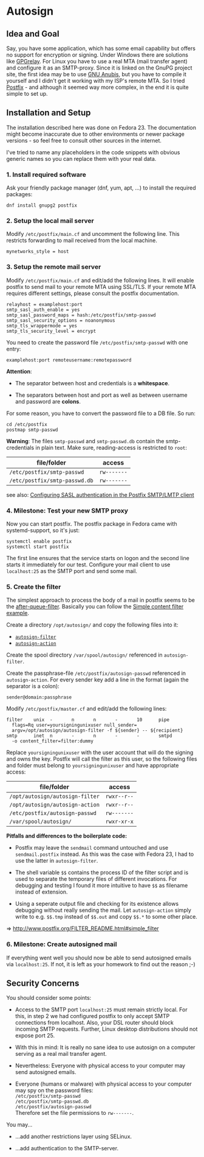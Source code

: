Autosign
========

Idea and Goal
-------------

Say, you have some application, which has some email capability but offers no support for encryption or signing. Under Windows there are solutions like [GPGrelay](https://www.heise.de/download/product/gpgrelay-57604). For Linux you have to use a real MTA (mail transfer agent) and configure it as an SMTP-proxy. Since it is linked on the GnuPG project site, the first idea may be to use [GNU Anubis](https://www.gnu.org/software/anubis/), but you have to compile it yourself and I didn't get it working with my ISP's remote MTA. So I tried [Postfix](http://www.postfix.org) - and although it seemed way more complex, in the end it is quite simple to set up.

Installation and Setup
----------------------

The installation described here was done on Fedora 23. The documentation might become inaccurate due to other environments or newer package versions - so feel free to consult other sources in the internet.

I've tried to name any placeholders in the code snippets with obvious generic names so you can replace them with your real data.

### 1. Install required software ###

Ask your friendly package manager (dnf, yum, apt, ...) to install the required packages:
```
dnf install gnupg2 postfix
```

### 2. Setup the local mail server ###

Modify `/etc/postfix/main.cf` and uncomment the following line. This restricts forwarding to mail received from the local machine.
```
mynetworks_style = host
```

### 3. Setup the remote mail server ###

Modify `/etc/postfix/main.cf` and edit/add the following lines. It will enable postfix to send mail to your remote MTA using SSL/TLS. If your remote MTA requires different settings, please consult the postfix documentation.
```
relayhost = examplehost:port
smtp_sasl_auth_enable = yes
smtp_sasl_password_maps = hash:/etc/postfix/smtp-passwd
smtp_sasl_security_options = noanonymous
smtp_tls_wrappermode = yes
smtp_tls_security_level = encrypt
```

You need to create the password file `/etc/postfix/smtp-passwd` with one entry:
```
examplehost:port remoteusername:remotepassword
```

__Attention__:

- The separator between host and credentials is a __whitespace__.

- The separators between host and port as well as between username and password are __colons__.

For some reason, you have to convert the password file to a DB file. So run:
```
cd /etc/postfix
postmap smtp-passwd
```

__Warning__: The files `smtp-passwd` and `smtp-passwd.db` contain the smtp-credentials in plain text. Make sure, reading-access is restricted to `root`:

 file/folder                  |  access
------------------------------|------------
`/etc/postfix/smtp-passwd`    | `rw-------`
`/etc/postfix/smtp-passwd.db` | `rw-------`

see also: [Configuring SASL authentication in the Postfix SMTP/LMTP client](http://www.postfix.org/SASL_README.html#client_sasl)

### 4. Milestone: Test your new SMTP proxy ###

Now you can start postfix. The postfix package in Fedora came with systemd-support, so it's just:
```
systemctl enable postfix
systemctl start postfix
```
The first line ensures that the service starts on logon and the second line starts it immediately for our test. Configure your mail client to use `localhost:25` as the SMTP port and send some mail.

### 5. Create the filter ###

The simplest approach to process the body of a mail in postfix seems to be the [after-queue-filter](http://www.postfix.org/FILTER_README.html). Basically you can follow the [Simple content filter example](http://www.postfix.org/FILTER_README.html#simple_filter).

Create a directory `/opt/autosign/` and copy the following files into it:
- [`autosign-filter`](./autosign-filter)  
- [`autosign-action`](./autosign-action)

Create the spool directory `/var/spool/autosign/` referenced in `autosign-filter`.

Create the passphrase-file `/etc/postfix/autosign-passwd` referenced in `autosign-action`. For every sender key add a line in the format (again the separator is a colon):
```
sender@domain:passphrase
```

Modify `/etc/postfix/master.cf` and edit/add the following lines:  
```
filter    unix  -       n       n       -       10      pipe
  flags=Rq user=yoursigningunixuser null_sender=
  argv=/opt/autosign/autosign-filter -f ${sender} -- ${recipient}
smtp      inet  n       -       n       -       -       smtpd
  -o content_filter=filter:dummy
```

Replace `yoursigningunixuser` with the user account that will do the signing and owns the key. Postfix will call the filter as this user, so the following files and folder must belong to `yoursigningunixuser` and have appropriate access:

 file/folder                    |  access
--------------------------------|------------
`/opt/autosign/autosign-filter` | `rwxr--r--`
`/opt/autosign/autosign-action` | `rwxr--r--`
`/etc/postfix/autosign-passwd`  | `rw-------`
`/var/spool/autosign/`          | `rwxr-xr-x`

__Pitfalls and differences to the boilerplate code:__

- Postfix may leave the `sendmail` command untouched and use `sendmail.postfix` instead. As this was the case with Fedora 23, I had to use the latter in `autosign-filter`.

- The shell variable `$$` contains the process ID of the filter script and is used to separate the temporary files of different invocations. For debugging and testing I found it more intuitive to have `$$` as filename instead of extension.

- Using a seperate output file and checking for its existence allows debugging without really sending the mail. Let `autosign-action` simply write to e.g. `$$.tmp` instead of `$$.out` and copy `$$.*` to some other place.

=> http://www.postfix.org/FILTER_README.html#simple_filter

### 6. Milestone: Create autosigned mail ###

If everything went well you should now be able to send autosigned emails via `localhost:25`. If not, it is left as your homework to find out the reason ;-)

Security Concerns
-----------------

You should consider some points:

- Access to the SMTP port `localhost:25` must remain strictly local. For this, in step 2 we had configured postfix to only accept SMTP connections from localhost. Also, your DSL router should block incoming SMTP requests. Further, Linux desktop distributions should not expose port 25.

- With this in mind: It is really no sane idea to use autosign on a computer serving as a real mail transfer agent.

- Nevertheless: Everyone with physical access to your computer may send autosigned emails.

- Everyone (humans or malware) with physical access to your computer may spy on the password files:  
`/etc/postfix/smtp-passwd`  
`/etc/postfix/smtp-passwd.db`  
`/etc/postfix/autosign-passwd`  
Therefore set the file permissions to `rw-------`.

You may...

- ...add another restrictions layer using SELinux.

- ...add authentication to the SMTP-server.
